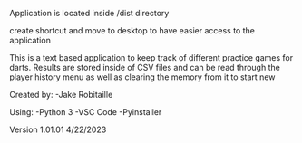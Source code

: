 Application is located inside /dist directory

create shortcut and move to desktop to have easier access to 
the application

This is a text based application to keep track of different 
practice games for darts. Results are stored inside of CSV 
files and can be read through the player history menu as well as 
clearing the memory from it to start new



Created by:
-Jake Robitaille

Using:
-Python 3
-VSC Code
-Pyinstaller

Version 1.01.01
4/22/2023
